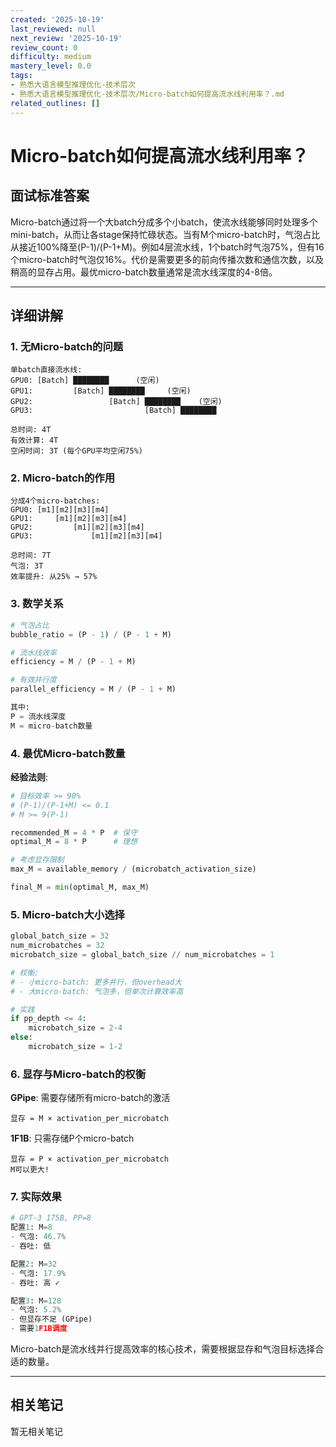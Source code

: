 ```yaml
---
created: '2025-10-19'
last_reviewed: null
next_review: '2025-10-19'
review_count: 0
difficulty: medium
mastery_level: 0.0
tags:
- 熟悉大语言模型推理优化-技术层次
- 熟悉大语言模型推理优化-技术层次/Micro-batch如何提高流水线利用率？.md
related_outlines: []
---
```

# Micro-batch如何提高流水线利用率？

## 面试标准答案

Micro-batch通过将一个大batch分成多个小batch，使流水线能够同时处理多个mini-batch，从而让各stage保持忙碌状态。当有M个micro-batch时，气泡占比从接近100%降至(P-1)/(P-1+M)。例如4层流水线，1个batch时气泡75%，但有16个micro-batch时气泡仅16%。代价是需要更多的前向传播次数和通信次数，以及稍高的显存占用。最优micro-batch数量通常是流水线深度的4-8倍。

---

## 详细讲解

### 1. 无Micro-batch的问题

```
单batch直接流水线:
GPU0: [Batch] ████████      (空闲)
GPU1:         [Batch] ████████     (空闲)
GPU2:                 [Batch] ████████    (空闲)
GPU3:                         [Batch] ████████

总时间: 4T
有效计算: 4T
空闲时间: 3T (每个GPU平均空闲75%)
```

### 2. Micro-batch的作用

```
分成4个micro-batches:
GPU0: [m1][m2][m3][m4]
GPU1:     [m1][m2][m3][m4]
GPU2:         [m1][m2][m3][m4]
GPU3:             [m1][m2][m3][m4]

总时间: 7T
气泡: 3T
效率提升: 从25% → 57%
```

### 3. 数学关系

```python
# 气泡占比
bubble_ratio = (P - 1) / (P - 1 + M)

# 流水线效率
efficiency = M / (P - 1 + M)

# 有效并行度
parallel_efficiency = M / (P - 1 + M)

其中:
P = 流水线深度
M = micro-batch数量
```

### 4. 最优Micro-batch数量

**经验法则**:
```python
# 目标效率 >= 90%
# (P-1)/(P-1+M) <= 0.1
# M >= 9(P-1)

recommended_M = 4 * P  # 保守
optimal_M = 8 * P      # 理想

# 考虑显存限制
max_M = available_memory / (microbatch_activation_size)

final_M = min(optimal_M, max_M)
```

### 5. Micro-batch大小选择

```python
global_batch_size = 32
num_microbatches = 32
microbatch_size = global_batch_size // num_microbatches = 1

# 权衡:
# - 小micro-batch: 更多并行，但overhead大
# - 大micro-batch: 气泡多，但单次计算效率高

# 实践
if pp_depth <= 4:
    microbatch_size = 2-4
else:
    microbatch_size = 1-2
```

### 6. 显存与Micro-batch的权衡

**GPipe**: 需要存储所有micro-batch的激活
```
显存 = M × activation_per_microbatch
```

**1F1B**: 只需存储P个micro-batch
```
显存 = P × activation_per_microbatch
M可以更大!
```

### 7. 实际效果

```python
# GPT-3 175B, PP=8
配置1: M=8
- 气泡: 46.7%
- 吞吐: 低

配置2: M=32  
- 气泡: 17.9%
- 吞吐: 高 ✓

配置3: M=128
- 气泡: 5.2%
- 但显存不足 (GPipe)
- 需要1F1B调度
```

Micro-batch是流水线并行提高效率的核心技术，需要根据显存和气泡目标选择合适的数量。


---

## 相关笔记
<!-- 自动生成 -->

暂无相关笔记

